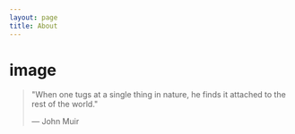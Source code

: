 ```yaml
---
layout: page
title: About
---
```


# image

> "When one tugs at a single thing in nature, he finds it attached to the rest of the world."
>
> ― John Muir
